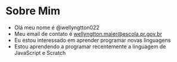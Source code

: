 # Sobre Mim
- Olá meu nome é @wellyngtton022
- Meu email de contato é wellyngtton.maier@escola.pr.gov.br
- Eu estou interessado em aprender programar novas linguagens
- Estou aprendendo a programar recentemente a linguagem de JavaScript e Scratch


